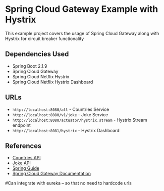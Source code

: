 # Spring Cloud Gateway Example with Hystrix

This example project covers the usage of Spring Cloud Gateway along with Hystrix for circuit breaker functionality

## Dependencies Used
- Spring Boot 2.1.9
- Spring Cloud Gateway
- Spring Cloud Netflix Hystrix
- Spring Cloud Netflix Hystrix Dashboard


## URLs
- `http://localhost:8080/all` - Countries Service
- `http://localhost:8080/v1/joke` - Joke Service
- `http://localhost:8080/actuator/hystrix.stream` - Hystrix Stream endpoint
- `http://localhost:8081/hystrix` - Hystrix Dashboard

## References
- [Countries API](https://rapidapi.com/apilayernet/api/rest-countries-v1?endpoint=53aa5a08e4b0a705fcc323a6)
- [Joke API](https://rapidapi.com/LemmoTresto/api/joke3?endpoint=apiendpoint_c198a2fb-fc88-4a86-9e34-e2978fc1a7c2)
- [Spring Guide](https://spring.io/guides/gs/gateway/)
- [Spring Cloud Gateway Documentation](https://cloud.spring.io/spring-cloud-gateway/reference/html/#gateway-how-it-works)

#Can integrate with eureka – so that no need to hardcode urls
